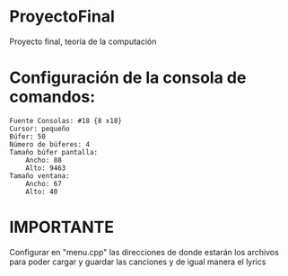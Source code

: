 # ProyectoFinal
Proyecto final, teoría de la computación
# Configuración de la consola de comandos:
	Fuente Consolas: #18 {8 x18}
	Cursor: pequeño
	Búfer: 50
	Número de búferes: 4
	Tamaño búfer pantalla:
		Ancho: 88
		Alto: 9463
	Tamaño ventana:
		Ancho: 67
		Alto: 40
    
# IMPORTANTE
Configurar en "menu.cpp" las direcciones de donde estarán los archivos para poder cargar y guardar las canciones y de igual manera el lyrics

